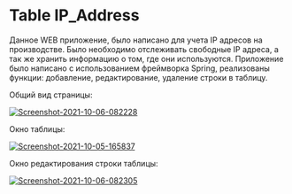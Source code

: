 <b><h1>Table IP_Address</h1></b>

Данное WEB приложение, было написано для учета IP адресов на производстве. Было необходимо отслеживать свободные IP адреса, а так же хранить информацию о том, где они используются.
Приложение было написано с использованием фреймворка Spring, реализованы функции: добавление, редактирование, удаление строки в таблицу. 

Общий вид страницы:

<a href="https://ibb.co/GdhsGbG"><img src="https://i.ibb.co/MgX8K3K/Screenshot-2021-10-06-082228.png" alt="Screenshot-2021-10-06-082228" border="0" /></a>

Окно таблицы:

<a href="https://ibb.co/9bYy3Tg"><img src="https://i.ibb.co/X7JFksL/Screenshot-2021-10-05-165837.png" alt="Screenshot-2021-10-05-165837" border="0" /></a>

Окно редактирования строки таблицы:

<a href="https://ibb.co/fMZhvmn"><img src="https://i.ibb.co/gyQ5VsP/Screenshot-2021-10-06-082305.png" alt="Screenshot-2021-10-06-082305" border="0" /></a>
